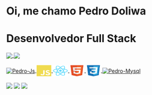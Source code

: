 
# Oi, me chamo Pedro Doliwa

<h1 align="" style="font-weight: bold;">Desenvolvedor Full Stack</h1>

<div>
<a href="https://github.com/iagobecker?tab=stars">
  <img height="180em" align="center" src="https://github-readme-stats.vercel.app/api?username=iagobecker&theme=github_dark&show_icons=true"/>
</a>
  <a href ="https://github.com/iagobecker/github-readme-stats"><img height="180em" align="center" src="https://github-readme-stats.vercel.app/api/top-langs/?username=iagobecker&layout=compact&theme=github_dark">
</div>
<br>
<!-- COMENTADO!!! <a href="https://github.com/darkbecker4-97?tab=repositories">
  <img align="center" src="https://github-readme-stats.vercel.app/api/pin/?username=iagobecker&repo=OLX-Project-Node&theme=dark&show_icons=true"/>
</a>-->
  
<div style="display: inline_block">
  <img align="center" alt="Pedro-Js" height="30" width="40" src="https://user-images.githubusercontent.com/83254191/274595619-af967208-4a70-4970-be04-4b59935a54c7.png"/>
  
  <img align="center" alt="Pedro-Js" height="30" width="40" src="https://raw.githubusercontent.com/devicons/devicon/master/icons/javascript/javascript-plain.svg">
  <img align="center" alt="Pedro-React" height="30" width="40" src="https://raw.githubusercontent.com/devicons/devicon/master/icons/react/react-original.svg">
  <img align="center" alt="Pedro-HTML" height="30" width="40" src="https://raw.githubusercontent.com/devicons/devicon/master/icons/html5/html5-original.svg">
  <img align="center" alt="Pedro-CSS" height="30" width="40" src="https://raw.githubusercontent.com/devicons/devicon/master/icons/css3/css3-original.svg">
  <img align="center" alt="Pedro-Mysql" height="30" width="40" src="https://cdn.jsdelivr.net/gh/devicons/devicon/icons/mysql/mysql-original.svg">
</div>
<br>
<div>
  <a href = "https://www.linkedin.com/in/pedrodoliwa/" target"_blank"><img src="https://img.shields.io/badge/LinkedIn-0077B5?style=for-the-badge&logo=linkedin&logoColor=white" target"_blank"></a>
  <a href = "mailto:phdoliwa7@gmail.com" target"_blank"><img src="https://img.shields.io/badge/Gmail-D14836?style=for-the-badge&logo=gmail&logoColor=white" target"_blank"></a>
  <a href = "https://wa.me/5551982539220?text=Ol%C3%A1+Iago%2C+vim+pelo+seu+GitHub." target"_blank"><img src="https://img.shields.io/badge/WhatsApp-25D366?style=for-the-badge&logo=whatsapp&logoColor=white" target"_blank"></a>
</div>
